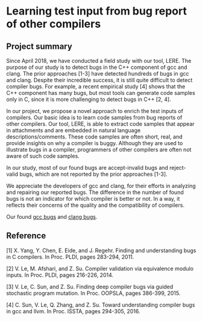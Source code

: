 # Learning test input from bug report of other compilers

## Project summary

Since April 2018, we have conducted a field study with our tool, LERE. The purpose of our study is to detect bugs in the C++ component of gcc and clang. The prior approaches [1-3] have detected hundreds of bugs in gcc and clang. Despite their incredible success, it is still quite difficult to detect compiler bugs. For example, a recent empirical study [4] shows that the C++ component has many bugs, but most tools can generate code samples only in C, since it is more challenging to detect bugs in C++ [2, 4].

In our project, we propose a novel approach to enrich the test inputs of compilers. Our basic idea is to learn code samples from bug reports of other compilers. Our tool, LERE, is able to extract code samples that appear in attachments and are embedded in natural language descriptions/comments. These code samples are often short, real, and provide insights on why a compiler is buggy. Although they are used to illustrate bugs in a compiler, programmers of other compilers are often not aware of such code samples. 

In our study, most of our found bugs are accept-invalid bugs and reject-valid bugs, which are not reported by the prior approaches [1-3].

We appreciate the developers of gcc and clang, for their efforts in analyzing and repairing our reported bugs. The difference in the number of found bugs is not an indicator for which compiler is better or not. In a way, it reflects their concerns of the quality and the compatibility of compilers.

Our found [gcc bugs](https://anonymous.4open.science/repository/bae36f81-a4bc-46fa-bea5-c04af4271d4d/gccbugs.txt) and [clang bugs](https://anonymous.4open.science/repository/bae36f81-a4bc-46fa-bea5-c04af4271d4d/clangbugs.txt).


## Reference

[1] X. Yang, Y. Chen, E. Eide, and J. Regehr. Finding and understanding bugs in C compilers. In Proc. PLDI, pages 283-294, 2011.

[2] V. Le, M. Afshari, and Z. Su. Compiler validation via equivalence modulo inputs. In Proc. PLDI, pages 216-226, 2014.

[3] V. Le, C. Sun, and Z. Su. Finding deep compiler bugs via guided stochastic program mutation. In Proc. OOPSLA, pages 386-399, 2015.

[4] C. Sun, V. Le, Q. Zhang, and Z. Su. Toward understanding compiler bugs in gcc and llvm. In Proc. ISSTA, pages 294-305, 2016.
